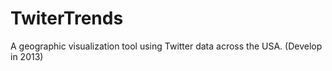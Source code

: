 TwiterTrends
============

A geographic visualization tool using Twitter data across the USA. (Develop in 2013)
